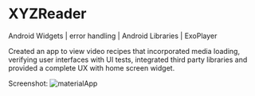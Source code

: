 # XYZReader

Android Widgets | error handling | Android Libraries | ExoPlayer

Created an app to view video recipes that incorporated media loading, verifying user interfaces with UI tests, integrated third party libraries and provided a complete UX with home screen widget.

Screenshot:
![materialApp](https://user-images.githubusercontent.com/35850688/71416402-439c2080-2686-11ea-83cc-6c320b9f81f7.png)
